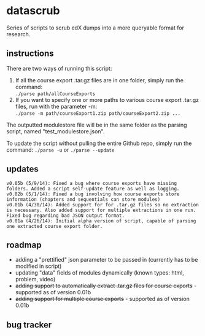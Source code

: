 datascrub
=========

Series of scripts to scrub edX dumps into a more queryable format for research.

instructions
---
There are two ways of running this script:  
1. If all the course export .tar.gz files are in one folder, simply run the command:  
    `./parse path/allCourseExports`  
2. If you want to specify one or more paths to various course export .tar.gz files, run with the parameter -m:  
	`./parse -m path/courseExport1.zip path/courseExport2.zip ...`  

The outputted modulestore file will be in the same folder as the parsing script, named "test_modulestore.json".

To update the script without pulling the entire Github repo, simply run the command:
	`./parse -u` or `./parse --update`

updates
---
	v0.05b (5/9/14): Fixed a bug where course exports have missing folders. Added a script self-update feature as well as logging.
	v0.02b (5/1/14): Fixed a bug involving how course exports store information (chapters and sequentials can store modules)
	v0.01b (4/30/14): Added support for for .tar.gz files so no extraction is necessary. Also added support for multiple extractions in one run. Fixed bug regarding bad JSON output format.  
	v0.01a (4/26/14): Initial alpha version of script, capable of parsing one extracted course export folder.  

roadmap
---
* adding a "prettified" json parameter to be passed in (currently has to be modified in script)
* updating "data" fields of modules dynamically (known types: html, problem, video)
* ~~adding support to automatically extract .tar.gz files for course exports~~ - supported as of version 0.01b
* ~~adding support for multiple course exports~~ - supported as of version 0.01b

bug tracker
---

